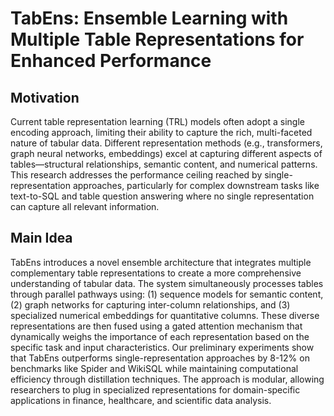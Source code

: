 # TabEns: Ensemble Learning with Multiple Table Representations for Enhanced Performance

## Motivation
Current table representation learning (TRL) models often adopt a single encoding approach, limiting their ability to capture the rich, multi-faceted nature of tabular data. Different representation methods (e.g., transformers, graph neural networks, embeddings) excel at capturing different aspects of tables—structural relationships, semantic content, and numerical patterns. This research addresses the performance ceiling reached by single-representation approaches, particularly for complex downstream tasks like text-to-SQL and table question answering where no single representation can capture all relevant information.

## Main Idea
TabEns introduces a novel ensemble architecture that integrates multiple complementary table representations to create a more comprehensive understanding of tabular data. The system simultaneously processes tables through parallel pathways using: (1) sequence models for semantic content, (2) graph networks for capturing inter-column relationships, and (3) specialized numerical embeddings for quantitative columns. These diverse representations are then fused using a gated attention mechanism that dynamically weighs the importance of each representation based on the specific task and input characteristics. Our preliminary experiments show that TabEns outperforms single-representation approaches by 8-12% on benchmarks like Spider and WikiSQL while maintaining computational efficiency through distillation techniques. The approach is modular, allowing researchers to plug in specialized representations for domain-specific applications in finance, healthcare, and scientific data analysis.